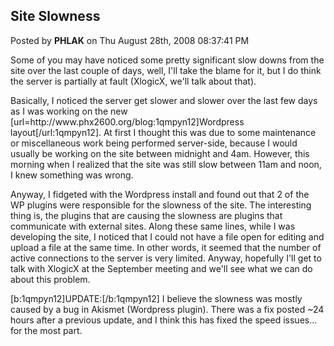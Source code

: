 ## Site Slowness
Posted by **PHLAK** on Thu August 28th, 2008 08:37:41 PM

Some of you may have noticed some pretty significant slow downs from the site over the last couple of days, well, I'll take the blame for it, but I do think the server is partially at fault (XlogicX, we'll talk about that).

Basically, I noticed the server get slower and slower over the last few days as I was working on the new [url=http&#58;//www&#46;phx2600&#46;org/blog:1qmpyn12]Wordpress layout[/url:1qmpyn12].  At first I thought this was due to some maintenance or miscellaneous work being performed server-side, because I would usually be working on the site between midnight and 4am.  However, this morning when I realized that the site was still slow between 11am and noon, I knew something was wrong.

Anyway, I fidgeted with the Wordpress install and found out that 2 of the WP plugins were responsible for the slowness of the site.  The interesting thing is, the plugins that are causing the slowness are plugins that communicate with external sites.  Along these same lines, while I was developing the site, I noticed that I could not have a file open for editing and upload a file at the same time.  In other words, it seemed that the number of active connections to the server is very limited.  Anyway, hopefully I'll get to talk with XlogicX at the September meeting and we'll see what we can do about this problem.

[b:1qmpyn12]UPDATE:[/b:1qmpyn12] I believe the slowness was mostly caused by a bug in Akismet (Wordpress plugin).  There was a fix posted ~24 hours after a previous update, and I think this has fixed the speed issues... for the most part.
